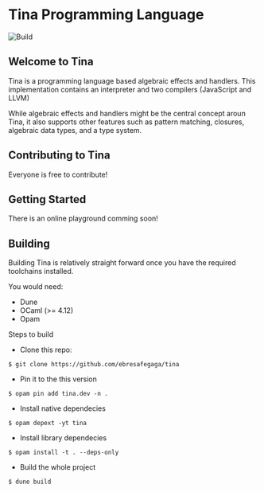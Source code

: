 

# Tina Programming Language


![Build](https://github.com/ebresafegaga/tina/actions/workflows/test.yml/badge.svg)

## Welcome to Tina

Tina is a programming language based algebraic effects and handlers.
This implementation contains an interpreter and two compilers (JavaScript and LLVM)

While algebraic effects and handlers might be the central concept
aroun Tina, it also supports other features such as pattern matching,
closures, algebraic data types, and a type system.


## Contributing to Tina

Everyone is free to contribute!

## Getting Started

There is an online playground comming soon!

## Building

Building Tina is relatively straight forward once you have the
required toolchains installed.

You would need:
  - Dune
  - OCaml (>= 4.12)
  - Opam

Steps to build
 - Clone this repo:
 ```
 $ git clone https://github.com/ebresafegaga/tina
 ```

 - Pin it to the this version
 ```
 $ opam pin add tina.dev -n .
 ```

 - Install native dependecies 
 ```
 $ opam depext -yt tina
 ```

  - Install library dependecies
  ```
  $ opam install -t . --deps-only
  ```

- Build the whole project
```
$ dune build
```

